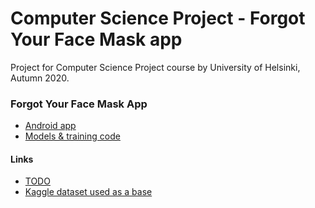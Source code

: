 # Computer Science Project - Forgot Your Face Mask app

Project for Computer Science Project course by University of Helsinki, Autumn 2020.

### Forgot Your Face Mask App

- [Android app](AndroidApp/)
- [Models & training code](model/)

#### Links

- [TODO](doc/TODO.md)
- [Kaggle dataset used as a base](https://www.kaggle.com/alexandralorenzo/maskdetection)

